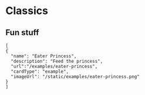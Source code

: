 # Classics

## Fun stuff

```codecard
[
{
  "name": "Eater Princess",
  "description": "Feed the princess",
  "url":"/examples/eater-princess",
  "cardType": "example",
  "imageUrl": "/static/examples/eater-princess.png"
}
]
```
